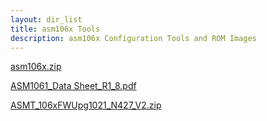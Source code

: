 ```yaml
---
layout: dir_list
title: asm106x Tools
description: asm106x Configuration Tools and ROM Images 
---
```


[asm106x.zip](https://github.com/pcengines/pcengines_internal_documentation/files/7220457/asm106x.zip)

[ASM1061_Data Sheet_R1_8.pdf](https://github.com/pcengines/pcengines_internal_documentation/files/7220458/ASM1061_Data.Sheet_R1_8.pdf)

[ASMT_106xFWUpg1021_N427_V2.zip](https://github.com/pcengines/pcengines_internal_documentation/files/7220459/ASMT_106xFWUpg1021_N427_V2.zip)
